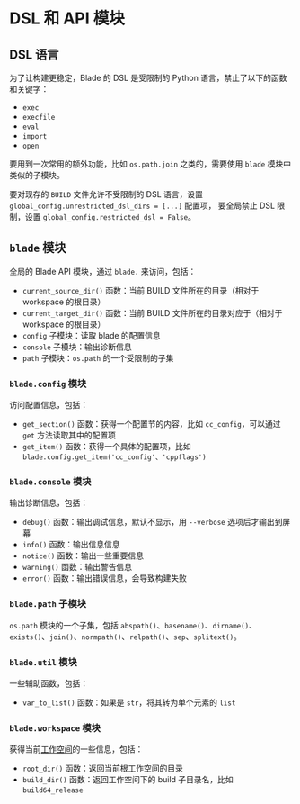 # DSL 和 API 模块

## DSL 语言

为了让构建更稳定，Blade 的 DSL 是受限制的 Python 语言，禁止了以下的函数和关键字：

- `exec`
- `execfile`
- `eval`
- `import`
- `open`

要用到一次常用的额外功能，比如 `os.path.join` 之类的，需要使用 `blade` 模块中类似的子模块。

要对现存的 `BUILD` 文件允许不受限制的 DSL 语言，设置 `global_config.unrestricted_dsl_dirs = [...]` 配置项，
要全局禁止 DSL 限制，设置 `global_config.restricted_dsl = False`。

## `blade` 模块

全局的 Blade API 模块，通过 `blade.` 来访问，包括：

- `current_source_dir()` 函数：当前 BUILD 文件所在的目录（相对于 workspace 的根目录）
- `current_target_dir()` 函数：当前 BUILD 文件所在的目录对应于（相对于 workspace 的根目录）
- `config` 子模块：读取 blade 的配置信息
- `console` 子模块：输出诊断信息
- `path` 子模块：`os.path` 的一个受限制的子集

### `blade.config` 模块

访问配置信息，包括：

- `get_section()` 函数：获得一个配置节的内容，比如 `cc_config`，可以通过 `get` 方法读取其中的配置项
- `get_item()` 函数：获得一个具体的配置项，比如 `blade.config.get_item('cc_config'、'cppflags')`

### `blade.console` 模块

输出诊断信息，包括：

- `debug()` 函数：输出调试信息，默认不显示，用 `--verbose` 选项后才输出到屏幕
- `info()` 函数：输出信息信息
- `notice()` 函数：输出一些重要信息
- `warning()` 函数：输出警告信息
- `error()` 函数：输出错误信息，会导致构建失败

### `blade.path` 子模块

`os.path` 模块的一个子集，包括 `abspath()`、`basename()`、`dirname()`、`exists()`、`join()`、`normpath()`、`relpath()`、`sep`、`splitext()`。

### `blade.util` 模块

一些辅助函数，包括：

- `var_to_list()` 函数：如果是 `str`，将其转为单个元素的 `list`

### `blade.workspace` 模块

获得当前[工作空间](workspace.md)的一些信息，包括：

- `root_dir()` 函数：返回当前根工作空间的目录
- `build_dir()` 函数：返回工作空间下的 build 子目录名，比如 `build64_release`
